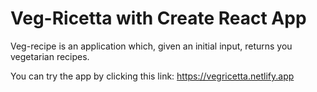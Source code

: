 # Veg-Ricetta with Create React App

Veg-recipe is an application which, given an initial input, returns you vegetarian recipes.

You can try the app by clicking this link: https://vegricetta.netlify.app
